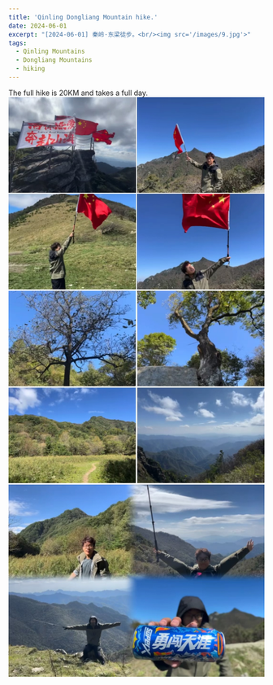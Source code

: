 ```yaml
---
title: 'Qinling Dongliang Mountain hike.'
date: 2024-06-01
excerpt: "[2024-06-01] 秦岭·东梁徒步。<br/><img src='/images/9.jpg'>"
tags:
  - Qinling Mountains
  - Dongliang Mountains
  - hiking
---
```


The full hike is 20KM and takes a full day.<br/><img src='/images/1.jpg'><br/><img src='/images/2.jpg'><br/><img src='/images/3.jpg'>
